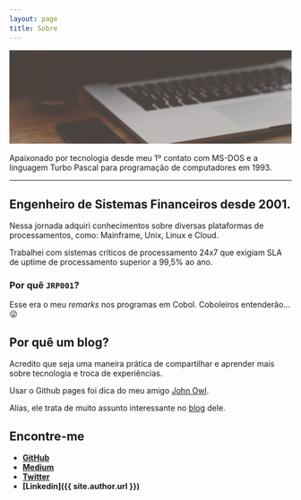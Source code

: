 ```yaml
---
layout: page
title: Sobre
---
```


![imagem macbook](/public/images/sobre_header.jpg)


Apaixonado por tecnologia desde meu 1º contato com MS-DOS e a linguagem Turbo Pascal para programação de computadores em 1993.

------

## Engenheiro de Sistemas Financeiros desde 2001.

Nessa jornada adquiri conhecimentos sobre diversas plataformas de processamentos, como: Mainframe, Unix, Linux e Cloud.

Trabalhei com sistemas críticos de processamento 24x7 que exigiam SLA de uptime de processamento superior a 99,5% ao ano.

### Por quê `JRP001`?

Esse era o meu _remarks_ nos programas em Cobol.
Coboleiros entenderão... 😜


## Por quê um blog?

Acredito que seja uma maneira prática de compartilhar e aprender mais sobre tecnologia e troca de experiências.

Usar o Github pages foi dica do meu amigo [John Owl](https://blog.johnowl.com). 

Alías, ele trata de muito assunto interessante no [blog](https://blog.johnowl.com) dele.

## Encontre-me 

* **[GitHub](https://github.com/jrperin)**
* **[Medium](https://medium.com/@jrperin1975)**
* **[Twitter](https://twitter.com/jrperin1975)**
* **[Linkedin]({{ site.author.url }})**

